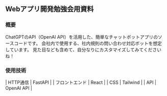 ## Webアプリ開発勉強会用資料

### 概要
 ChatGPTのAPI（OpenAI API）を活用した、簡単なチャットボットアプリのソースコードです。
 会社内で使用する、社内規則の問い合わせ対応ボットを想定しています。
 見た目なども含めて、自分なりにカスタマイズしてみてくださいね！

### 使用技術
| HTTP通信 | FastAPI |
| フロントエンド | React |
| CSS | Tailwind |
| API | OpenAI API |

